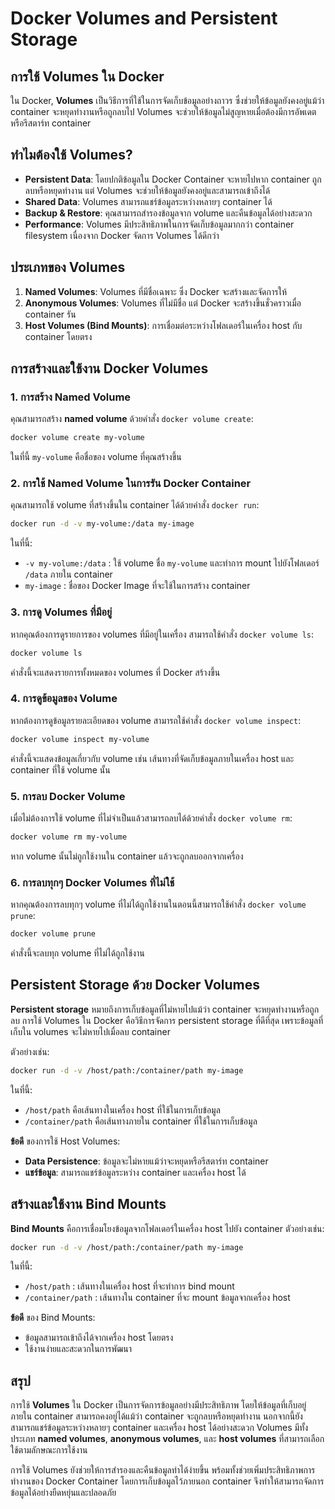 # Docker Volumes and Persistent Storage

## การใช้ Volumes ใน Docker

ใน Docker, **Volumes** เป็นวิธีการที่ใช้ในการจัดเก็บข้อมูลอย่างถาวร ซึ่งช่วยให้ข้อมูลยังคงอยู่แม้ว่า container จะหยุดทำงานหรือถูกลบไป Volumes จะช่วยให้ข้อมูลไม่สูญหายเมื่อต้องมีการอัพเดตหรือรีสตาร์ท container

## ทำไมต้องใช้ Volumes?
- **Persistent Data**: โดยปกติข้อมูลใน Docker Container จะหายไปหาก container ถูกลบหรือหยุดทำงาน แต่ Volumes จะช่วยให้ข้อมูลยังคงอยู่และสามารถเข้าถึงได้
- **Shared Data**: Volumes สามารถแชร์ข้อมูลระหว่างหลายๆ container ได้
- **Backup & Restore**: คุณสามารถสำรองข้อมูลจาก volume และคืนข้อมูลได้อย่างสะดวก
- **Performance**: Volumes มีประสิทธิภาพในการจัดเก็บข้อมูลมากกว่า container filesystem เนื่องจาก Docker จัดการ Volumes ได้ดีกว่า

## ประเภทของ Volumes

1. **Named Volumes**: Volumes ที่มีชื่อเฉพาะ ซึ่ง Docker จะสร้างและจัดการให้
2. **Anonymous Volumes**: Volumes ที่ไม่มีชื่อ แต่ Docker จะสร้างขึ้นชั่วคราวเมื่อ container รัน
3. **Host Volumes (Bind Mounts)**: การเชื่อมต่อระหว่างโฟลเดอร์ในเครื่อง host กับ container โดยตรง

## การสร้างและใช้งาน Docker Volumes

### 1. การสร้าง Named Volume
คุณสามารถสร้าง **named volume** ด้วยคำสั่ง `docker volume create`:
```bash
docker volume create my-volume
```
ในที่นี้ `my-volume` คือชื่อของ volume ที่คุณสร้างขึ้น

### 2. การใช้ Named Volume ในการรัน Docker Container
คุณสามารถใช้ volume ที่สร้างขึ้นใน container ได้ด้วยคำสั่ง `docker run`:
```bash
docker run -d -v my-volume:/data my-image
```
ในที่นี้:
- `-v my-volume:/data` : ใช้ volume ชื่อ `my-volume` และทำการ mount ไปยังโฟลเดอร์ `/data` ภายใน container
- `my-image` : ชื่อของ Docker Image ที่จะใช้ในการสร้าง container

### 3. การดู Volumes ที่มีอยู่
หากคุณต้องการดูรายการของ volumes ที่มีอยู่ในเครื่อง สามารถใช้คำสั่ง `docker volume ls`:
```bash
docker volume ls
```
คำสั่งนี้จะแสดงรายการทั้งหมดของ volumes ที่ Docker สร้างขึ้น

### 4. การดูข้อมูลของ Volume
หากต้องการดูข้อมูลรายละเอียดของ volume สามารถใช้คำสั่ง `docker volume inspect`:
```bash
docker volume inspect my-volume
```
คำสั่งนี้จะแสดงข้อมูลเกี่ยวกับ volume เช่น เส้นทางที่จัดเก็บข้อมูลภายในเครื่อง host และ container ที่ใช้ volume นั้น

### 5. การลบ Docker Volume
เมื่อไม่ต้องการใช้ volume ที่ไม่จำเป็นแล้วสามารถลบได้ด้วยคำสั่ง `docker volume rm`:
```bash
docker volume rm my-volume
```
หาก volume นั้นไม่ถูกใช้งานใน container แล้วจะถูกลบออกจากเครื่อง

### 6. การลบทุกๆ Docker Volumes ที่ไม่ใช้
หากคุณต้องการลบทุกๆ volume ที่ไม่ได้ถูกใช้งานในตอนนี้สามารถใช้คำสั่ง `docker volume prune`:
```bash
docker volume prune
```
คำสั่งนี้จะลบทุก volume ที่ไม่ได้ถูกใช้งาน

## Persistent Storage ด้วย Docker Volumes

**Persistent storage** หมายถึงการเก็บข้อมูลที่ไม่หายไปแม้ว่า container จะหยุดทำงานหรือถูกลบ การใช้ Volumes ใน Docker คือวิธีการจัดการ persistent storage ที่ดีที่สุด เพราะข้อมูลที่เก็บใน volumes จะไม่หายไปเมื่อลบ container

ตัวอย่างเช่น:
```bash
docker run -d -v /host/path:/container/path my-image
```
ในที่นี้:
- `/host/path` คือเส้นทางในเครื่อง host ที่ใช้ในการเก็บข้อมูล
- `/container/path` คือเส้นทางภายใน container ที่ใช้ในการเก็บข้อมูล

**ข้อดี** ของการใช้ Host Volumes:
- **Data Persistence**: ข้อมูลจะไม่หายแม้ว่าจะหยุดหรือรีสตาร์ท container
- **แชร์ข้อมูล**: สามารถแชร์ข้อมูลระหว่าง container และเครื่อง host ได้

## สร้างและใช้งาน Bind Mounts

**Bind Mounts** คือการเชื่อมโยงข้อมูลจากโฟลเดอร์ในเครื่อง host ไปยัง container ตัวอย่างเช่น:
```bash
docker run -d -v /host/path:/container/path my-image
```
ในที่นี้:
- `/host/path` : เส้นทางในเครื่อง host ที่จะทำการ bind mount
- `/container/path` : เส้นทางใน container ที่จะ mount ข้อมูลจากเครื่อง host

**ข้อดี** ของ Bind Mounts:
- ข้อมูลสามารถเข้าถึงได้จากเครื่อง host โดยตรง
- ใช้งานง่ายและสะดวกในการพัฒนา

## สรุป

การใช้ **Volumes** ใน Docker เป็นการจัดการข้อมูลอย่างมีประสิทธิภาพ โดยให้ข้อมูลที่เก็บอยู่ภายใน container สามารถคงอยู่ได้แม้ว่า container จะถูกลบหรือหยุดทำงาน นอกจากนี้ยังสามารถแชร์ข้อมูลระหว่างหลายๆ container และเครื่อง host ได้อย่างสะดวก Volumes มีทั้งประเภท **named volumes**, **anonymous volumes**, และ **host volumes** ที่สามารถเลือกใช้ตามลักษณะการใช้งาน

การใช้ Volumes ยังช่วยให้การสำรองและคืนข้อมูลทำได้ง่ายขึ้น พร้อมทั้งช่วยเพิ่มประสิทธิภาพการทำงานของ Docker Container โดยการเก็บข้อมูลไว้ภายนอก container จึงทำให้สามารถจัดการข้อมูลได้อย่างยืดหยุ่นและปลอดภัย